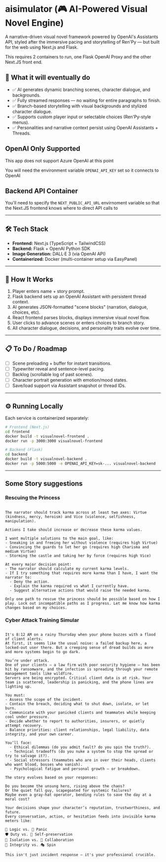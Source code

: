 # aisimulator (🎮 AI-Powered Visual Novel Engine)
A narrative-driven visual novel framework powered by OpenAI's Assistants API, styled after the immersive pacing and storytelling of Ren'Py — but built for the web using Next.js and Flask.

This requires 2 containers to run, one Flask OpenAI Proxy and the other Next.JS front end.

## 🚀 What it will eventually do

- ✅ AI generates dynamic branching scenes, character dialogue, and backgrounds.
- ✅ Fully streamed responses — no waiting for entire paragraphs to finish.
- ✅ Branch-based storytelling with visual backgrounds and stylized character dialogue.
- ✅ Supports custom player input or selectable choices (Ren'Py-style menus).
- ✅ Personalities and narrative context persist using OpenAI Assistants + Threads.

## OpenAI Only Supported
This app does not support Azure OpenAI at this point

You will need the environment variable `OPENAI_API_KEY` set so it connects to OpenAI

## Backend API Container
You'll need to specify the `NEXT_PUBLIC_API_URL` envirnoment variable so that the Next.JS frontend knows where to direct API calls to

---

## 🛠️ Tech Stack

- **Frontend:** Next.js (TypeScript + TailwindCSS)
- **Backend:** Flask + OpenAI Python SDK
- **Image Generation:** DALL·E 3 (via OpenAI API)
- **Containerized:** Docker (multi-container setup via EasyPanel)

---

## 🧩 How It Works

1. Player enters name + story prompt.
2. Flask backend sets up an OpenAI Assistant with persistent thread context.
3. AI generates JSON-formatted "scene blocks" (narration, dialogue, choices, etc).
4. React frontend parses blocks, displays immersive visual novel flow.
5. User clicks to advance scenes or enters choices to branch story.
6. All character dialogue, decisions, and personality traits evolve over time.

---

## 📋 To Do / Roadmap

- [ ] Scene preloading + buffer for instant transitions.
- [ ] Typewriter reveal and sentence-level pacing.
- [ ] Backlog (scrollable log of past scenes).
- [ ] Character portrait generation with emotion/mood states.
- [ ] Save/load support via Assistant snapshot or thread IDs.

---

## ⚙️ Running Locally

Each service is containerized separately:

```bash
# Frontend (Next.js)
cd frontend
docker build -t visualnovel-frontend .
docker run -p 3000:3000 visualnovel-frontend

# Backend (Flask)
cd backend
docker build -t visualnovel-backend .
docker run -p 5000:5000 -e OPENAI_API_KEY=sk-... visualnovel-backend
```

---

## Some Story suggestions

### Rescuing the Princess
```I'd like to play a story where I must rescue the princess from a castle.

The narrator should track karma across at least two axes: Virtue (kindness, mercy, heroism) and Vice (violence, selfishness, manipulation).

Actions I take should increase or decrease these karma values.

I want multiple solutions to the main goal, like:
- Sneaking in and freeing her without violence (requires high Virtue)
- Convincing the guards to let her go (requires high Charisma and medium Virtue)
- Storming the castle and taking her by force (requires high Vice)

At every major decision point:
- The narrator should calculate my current karma levels.
- If I try something that requires more karma than I have, I want the narrator to:
  - Deny the action.
  - Explain the karma required vs what I currently have.
  - Suggest alternative actions that would raise the needed karma.

Only one path to rescue the princess should be possible based on how I play. Lock out incompatible paths as I progress. Let me know how karma changes based on my choices.
```

### Cyber Attack Training Simular
```I'd like to play a story where I'm a mid-level IT technician working at SentinelCore, a small but ambitious MSP based out of Chicago.

It's 8:12 AM on a rainy Thursday when your phone buzzes with a flood of client alerts.
At first, it seems like the usual noise: a failed backup here, a locked-out user there. But a creeping sense of dread builds as more and more systems begin to go dark.

You’re under attack.
One of your clients — a law firm with poor security hygiene — has been hit by ransomware, and the infection is spreading through your remote management tools like wildfire.
Servers are being encrypted. Critical client data is at risk. Your team is scattered, leadership is panicking, and the phone lines are lighting up.

You must:
- Assess the scope of the incident.
- Contain the breach, deciding what to shut down, isolate, or let burn.
- Communicate with your panicked clients and teammates while keeping cool under pressure.
- Decide whether to report to authorities, insurers, or quietly attempt recovery.
- Balance priorities: client relationships, legal liability, data integrity, and your own career.

You’ll face:
  - Ethical dilemmas (do you admit fault? do you spin the truth?).
  - Technical tradeoffs (do you nuke a system to stop the spread or try to salvage it?).
  - Social stressors (teammates who are in over their heads, clients who want blood, bosses who vanish).
  - Psychological fatigue and personal growth — or breakdown.

The story evolves based on your responses:

Do you become the unsung hero, rising above the chaos?
Or the quiet fall guy, scapegoated for systemic failures?
Maybe even a gray-hat operator, bending rules to save the day at a moral cost?

Your decisions shape your character’s reputation, trustworthiness, and future.
Every conversation, action, or hesitation feeds into invisible karma meters like:

🧠 Logic vs. 🧯 Panic
🛡️ Duty vs. 💸 Self-preservation
🧍 Isolation vs. 🤝 Collaboration
🧭 Integrity vs. 🎭 Spin

This isn't just incident response — it's your professional crucible.
```
